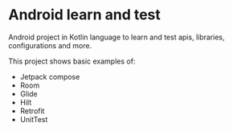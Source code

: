 # Android learn and test

Android project in Kotlin language to learn and test apis, libraries, configurations and more.

This project shows basic examples of:

* Jetpack compose
* Room
* Glide
* Hilt
* Retrofit
* UnitTest

